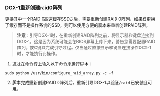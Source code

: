 ### DGX-1重新创建raid0阵列

更换其中一个RAID 0高速缓存SSD之后，需要重新创建RAID 0阵列。如果仅更换了缓存而不是操作系统的SSD，则可以使用方便的脚本来重新创建RAID阵列。

> **注意**：引导DGX-1时，在重新创建RAID阵列之前，将显示器和键盘连接到DGX-1。这是因为系统可能会在BIOS屏幕上停下来，警告您需要配置RAID阵列。按C键以完成引导过程。仅当通过直接显示和键盘连接操作DGX-1时，才能执行此操作。

1. 通过在命令行上输入以下命令来运行脚本：
```
sudo python /usr/bin/configure_raid_array.py -c -f 
```
2. 脚本完成重新创建RAID 0阵列后，重新引导DGX-1以验证`/raid` 已安装且可用。